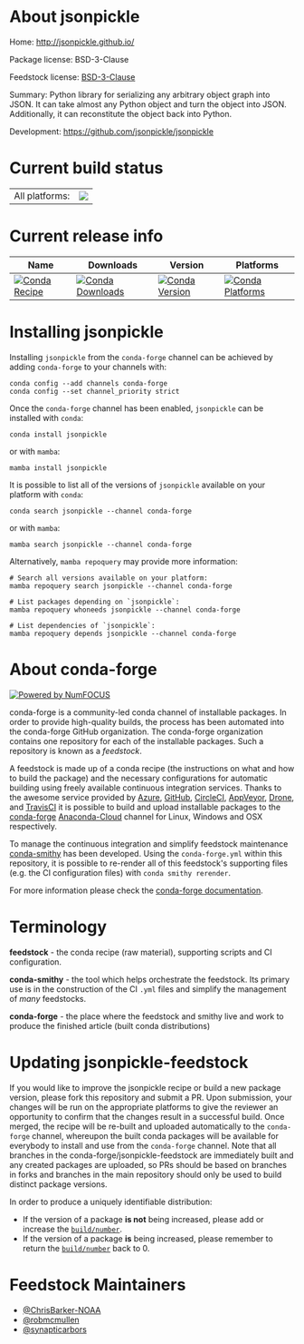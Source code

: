 About jsonpickle
================

Home: http://jsonpickle.github.io/

Package license: BSD-3-Clause

Feedstock license: [BSD-3-Clause](https://github.com/conda-forge/jsonpickle-feedstock/blob/main/LICENSE.txt)

Summary: Python library for serializing any arbitrary object graph into JSON. It can take almost any Python object and turn the object into JSON. Additionally, it can reconstitute the object back into Python.

Development: https://github.com/jsonpickle/jsonpickle

Current build status
====================


<table><tr><td>All platforms:</td>
    <td>
      <a href="https://dev.azure.com/conda-forge/feedstock-builds/_build/latest?definitionId=3026&branchName=main">
        <img src="https://dev.azure.com/conda-forge/feedstock-builds/_apis/build/status/jsonpickle-feedstock?branchName=main">
      </a>
    </td>
  </tr>
</table>

Current release info
====================

| Name | Downloads | Version | Platforms |
| --- | --- | --- | --- |
| [![Conda Recipe](https://img.shields.io/badge/recipe-jsonpickle-green.svg)](https://anaconda.org/conda-forge/jsonpickle) | [![Conda Downloads](https://img.shields.io/conda/dn/conda-forge/jsonpickle.svg)](https://anaconda.org/conda-forge/jsonpickle) | [![Conda Version](https://img.shields.io/conda/vn/conda-forge/jsonpickle.svg)](https://anaconda.org/conda-forge/jsonpickle) | [![Conda Platforms](https://img.shields.io/conda/pn/conda-forge/jsonpickle.svg)](https://anaconda.org/conda-forge/jsonpickle) |

Installing jsonpickle
=====================

Installing `jsonpickle` from the `conda-forge` channel can be achieved by adding `conda-forge` to your channels with:

```
conda config --add channels conda-forge
conda config --set channel_priority strict
```

Once the `conda-forge` channel has been enabled, `jsonpickle` can be installed with `conda`:

```
conda install jsonpickle
```

or with `mamba`:

```
mamba install jsonpickle
```

It is possible to list all of the versions of `jsonpickle` available on your platform with `conda`:

```
conda search jsonpickle --channel conda-forge
```

or with `mamba`:

```
mamba search jsonpickle --channel conda-forge
```

Alternatively, `mamba repoquery` may provide more information:

```
# Search all versions available on your platform:
mamba repoquery search jsonpickle --channel conda-forge

# List packages depending on `jsonpickle`:
mamba repoquery whoneeds jsonpickle --channel conda-forge

# List dependencies of `jsonpickle`:
mamba repoquery depends jsonpickle --channel conda-forge
```


About conda-forge
=================

[![Powered by
NumFOCUS](https://img.shields.io/badge/powered%20by-NumFOCUS-orange.svg?style=flat&colorA=E1523D&colorB=007D8A)](https://numfocus.org)

conda-forge is a community-led conda channel of installable packages.
In order to provide high-quality builds, the process has been automated into the
conda-forge GitHub organization. The conda-forge organization contains one repository
for each of the installable packages. Such a repository is known as a *feedstock*.

A feedstock is made up of a conda recipe (the instructions on what and how to build
the package) and the necessary configurations for automatic building using freely
available continuous integration services. Thanks to the awesome service provided by
[Azure](https://azure.microsoft.com/en-us/services/devops/), [GitHub](https://github.com/),
[CircleCI](https://circleci.com/), [AppVeyor](https://www.appveyor.com/),
[Drone](https://cloud.drone.io/welcome), and [TravisCI](https://travis-ci.com/)
it is possible to build and upload installable packages to the
[conda-forge](https://anaconda.org/conda-forge) [Anaconda-Cloud](https://anaconda.org/)
channel for Linux, Windows and OSX respectively.

To manage the continuous integration and simplify feedstock maintenance
[conda-smithy](https://github.com/conda-forge/conda-smithy) has been developed.
Using the ``conda-forge.yml`` within this repository, it is possible to re-render all of
this feedstock's supporting files (e.g. the CI configuration files) with ``conda smithy rerender``.

For more information please check the [conda-forge documentation](https://conda-forge.org/docs/).

Terminology
===========

**feedstock** - the conda recipe (raw material), supporting scripts and CI configuration.

**conda-smithy** - the tool which helps orchestrate the feedstock.
                   Its primary use is in the construction of the CI ``.yml`` files
                   and simplify the management of *many* feedstocks.

**conda-forge** - the place where the feedstock and smithy live and work to
                  produce the finished article (built conda distributions)


Updating jsonpickle-feedstock
=============================

If you would like to improve the jsonpickle recipe or build a new
package version, please fork this repository and submit a PR. Upon submission,
your changes will be run on the appropriate platforms to give the reviewer an
opportunity to confirm that the changes result in a successful build. Once
merged, the recipe will be re-built and uploaded automatically to the
`conda-forge` channel, whereupon the built conda packages will be available for
everybody to install and use from the `conda-forge` channel.
Note that all branches in the conda-forge/jsonpickle-feedstock are
immediately built and any created packages are uploaded, so PRs should be based
on branches in forks and branches in the main repository should only be used to
build distinct package versions.

In order to produce a uniquely identifiable distribution:
 * If the version of a package **is not** being increased, please add or increase
   the [``build/number``](https://docs.conda.io/projects/conda-build/en/latest/resources/define-metadata.html#build-number-and-string).
 * If the version of a package **is** being increased, please remember to return
   the [``build/number``](https://docs.conda.io/projects/conda-build/en/latest/resources/define-metadata.html#build-number-and-string)
   back to 0.

Feedstock Maintainers
=====================

* [@ChrisBarker-NOAA](https://github.com/ChrisBarker-NOAA/)
* [@robmcmullen](https://github.com/robmcmullen/)
* [@synapticarbors](https://github.com/synapticarbors/)

